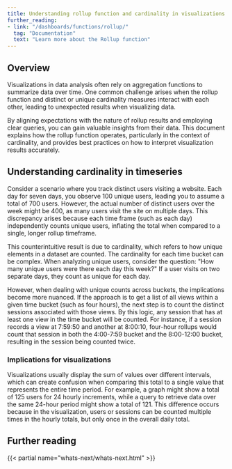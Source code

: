 ```yaml
---
title: Understanding rollup function and cardinality in visualizations
further_reading:
- link: "/dashboards/functions/rollup/"
  tag: "Documentation"
  text: "Learn more about the Rollup function"
---
```


## Overview

Visualizations in data analysis often rely on aggregation functions to summarize data over time. One common challenge arises when the rollup function and distinct or unique cardinality measures interact with each other, leading to unexpected results when visualizing data.
	
By aligning expectations with the nature of rollup results and employing clear queries, you can gain valuable insights from their data. This document explains how the rollup function operates, particularly in the context of cardinality, and provides best practices on how to interpret visualization results accurately.

## Understanding cardinality in timeseries

Consider a scenario where you track distinct users visiting a website. Each day for seven days, you observe 100 unique users, leading you to assume a total of 700 users. However, the actual number of distinct users over the week might be 400, as many users visit the site on multiple days. This discrepancy arises because each time frame (such as each day) independently counts unique users, inflating the total when compared to a single, longer rollup timeframe.

This counterintuitive result is due to cardinality, which refers to how unique elements in a dataset are counted. The cardinality for each time bucket can be complex. When analyzing unique users, consider the question: "How many unique users were there each day this week?" If a user visits on two separate days, they count as unique for each day.

However, when dealing with unique counts across buckets, the implications become more nuanced. If the approach is to get a list of all views within a given time bucket (such as four hours), the next step is to count the distinct sessions associated with those views. By this logic, any session that has at least one view in the time bucket will be counted. For instance, if a session records a view at 7:59:50 and another at 8:00:10, four-hour rollups would count that session in both the 4:00-7:59 bucket and the 8:00-12:00 bucket, resulting in the session being counted twice.

### Implications for visualizations

Visualizations usually display the sum of values over different intervals, which can create confusion when comparing this total to a single value that represents the entire time period. For example, a graph might show a total of 125 users for 24 hourly increments, while a query to retrieve data over the same 24-hour period might show a total of 121. This difference occurs because in the visualization, users or sessions can be counted multiple times in the hourly totals, but only once in the overall daily total.

## Further reading

{{< partial name="whats-next/whats-next.html" >}}

